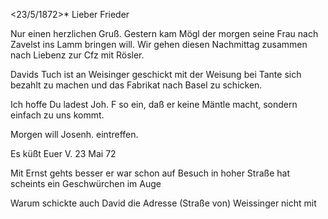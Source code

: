  <23/5/1872>*
Lieber Frieder

Nur einen herzlichen Gruß. Gestern kam Mögl der morgen seine Frau nach Zavelst ins Lamm bringen will. Wir gehen diesen Nachmittag zusammen nach Liebenz zur Cfz mit Rösler.

Davids Tuch ist an Weisinger geschickt mit der Weisung bei Tante sich bezahlt zu machen und das Fabrikat nach Basel zu schicken.

Ich hoffe Du ladest Joh. F so ein, daß er keine Mäntle macht, sondern einfach zu uns kommt.

Morgen will Josenh. eintreffen.

 Es küßt Euer V.
23 Mai 72

Mit Ernst gehts besser er war schon auf Besuch in hoher Straße hat scheints ein Geschwürchen im Auge

Warum schickte auch David die Adresse (Straße von) Weissinger nicht mit 
